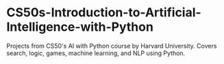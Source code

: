 # CS50s-Introduction-to-Artificial-Intelligence-with-Python
Projects from CS50's AI with Python course by Harvard University. Covers search, logic, games, machine learning, and NLP using Python.
